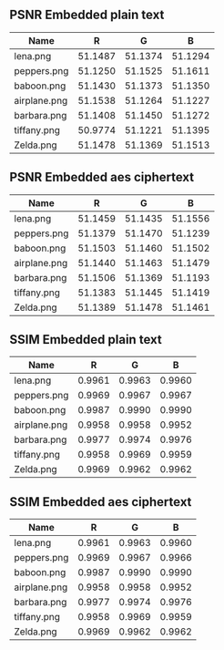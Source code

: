 ## PSNR Embedded plain text

| Name         | R       | G       | B       |
|--------------|---------|---------|---------|
| lena.png     | 51.1487 | 51.1374 | 51.1294 |
| peppers.png  | 51.1250 | 51.1525 | 51.1611 |
| baboon.png   | 51.1430 | 51.1373 | 51.1350 |
| airplane.png | 51.1538 | 51.1264 | 51.1227 |
| barbara.png  | 51.1408 | 51.1450 | 51.1272 |
| tiffany.png  | 50.9774 | 51.1221 | 51.1395 |
| Zelda.png    | 51.1478 | 51.1369 | 51.1513 |

## PSNR Embedded aes ciphertext

| Name         | R       | G       | B       |
|--------------|---------|---------|---------|
| lena.png     | 51.1459 | 51.1435 | 51.1556 |   
| peppers.png  | 51.1379 | 51.1470 | 51.1239 |  
| baboon.png   | 51.1503 | 51.1460 | 51.1502 | 
| airplane.png | 51.1440 | 51.1463 | 51.1479 |
| barbara.png  | 51.1506 | 51.1369 | 51.1193 |
| tiffany.png  | 51.1383 | 51.1445 | 51.1419 |
| Zelda.png    | 51.1389 | 51.1478 | 51.1461 |

## SSIM Embedded plain text
| Name         | R      | G      | B      |
|--------------|--------|--------|--------|
| lena.png     | 0.9961 | 0.9963 | 0.9960 |
| peppers.png  | 0.9969 | 0.9967 | 0.9967 |
| baboon.png   | 0.9987 | 0.9990 | 0.9990 |
| airplane.png | 0.9958 | 0.9958 | 0.9952 |
| barbara.png  | 0.9977 | 0.9974 | 0.9976 |
| tiffany.png  | 0.9958 | 0.9969 | 0.9959 |
| Zelda.png    | 0.9969 | 0.9962 | 0.9962 |

## SSIM Embedded aes ciphertext
| Name         | R      | G      | B      |
|--------------|--------|--------|--------|
| lena.png     | 0.9961 | 0.9963 | 0.9960 |
| peppers.png  | 0.9969 | 0.9967 | 0.9966 |
| baboon.png   | 0.9987 | 0.9990 | 0.9990 |
| airplane.png | 0.9958 | 0.9958 | 0.9952 |
| barbara.png  | 0.9977 | 0.9974 | 0.9976 |
| tiffany.png  | 0.9958 | 0.9969 | 0.9959 |
| Zelda.png    | 0.9969 | 0.9962 | 0.9962 |
